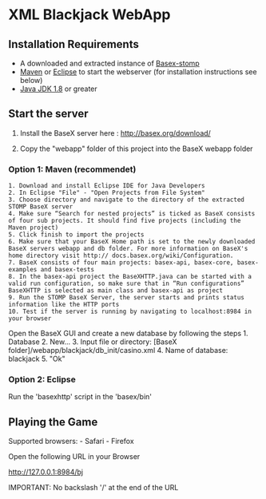 # XML Blackjack WebApp

## Installation Requirements
- A downloaded and extracted instance of [Basex-stomp](https://github.com/BaseXdb/basex/tree/stomp)
- [Maven](https://maven.apache.org/download.cgi) or [Eclipse](https://www.eclipse.org/downloads/) to start the webserver (for installation instructions see below)
- [Java JDK 1.8](https://www.oracle.com/java/technologies/javase-jdk8-downloads.html) or greater

## Start the server

1. Install the BaseX server here : http://basex.org/download/

2. Copy the "webapp" folder of this project into the BaseX webapp folder

### Option 1: Maven (recommendet)
	1. Download and install Eclipse IDE for Java Developers
	2. In Eclipse "File" - "Open Projects from File System"
	3. Choose directory and navigate to the directory of the extracted STOMP BaseX server
	4. Make sure “Search for nested projects” is ticked as BaseX consists of four sub projects. It should find five projects (including the Maven project)
	5. Click finish to import the projects
	6. Make sure that your BaseX Home path is set to the newly downloaded BaseX servers webapp and db folder. For more information on BaseX's home directory visit http:// docs.basex.org/wiki/Configuration.
	7. BaseX consists of four main projects: basex-api, basex-core, basex-examples and basex-tests
	8. In the basex-api project the BaseXHTTP.java can be started with a valid run configuration, so make sure that in “Run configurations” BaseXHTTP is selected as main class and basex-api as project
	9. Run the STOMP BaseX Server, the server starts and prints status information like the HTTP ports
	10. Test if the server is running by navigating to localhost:8984 in your browser


	
Open the BaseX GUI and create a new database by following the steps
	1. Database
	2. New...
	3. Input file or directory: [BaseX folder]/webapp/blackjack/db_init/casino.xml
	4. Name of database: blackjack
	5. "Ok"

### Option 2: Eclipse
Run the 'basexhttp' script in the 'basex/bin'

## Playing the Game
Supported browsers: 
	- Safari
	- Firefox

Open the following URL in your Browser

http://127.0.0.1:8984/bj

IMPORTANT: No backslash '/' at the end of the URL
